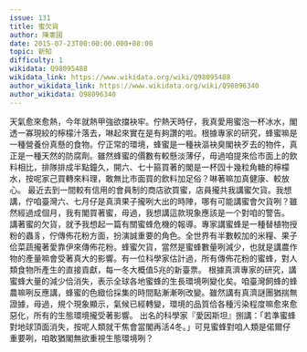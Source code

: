 ```yaml
---
issue: 131
title: 蜜欠貨
author: 陳憲國
date: 2015-07-23T00:00:00.000+08:00
topic: 新知
difficulty: 1
wikidata: Q98095488
wikidata_link: https://www.wikidata.org/wiki/Q98095488
author_wikidata_link: https://www.wikidata.org/wiki/Q98096340
author_wikidata: Q98096340
---
```

天氣愈來愈熱，今年就熱甲強欲擋袂牢。佇熱天時仔，我真愛用蜜泡一杯冰水，閣透一寡現絞的檸檬汁落去，啉起來實在是有夠讚的啦。根據專家的研究，蜂蜜嘛是一種營養份真懸的食物。佇正常的環境，蜂蜜是一種袂漚袂臭閣袂歹去的物件，真正是一種天然的防腐劑。雖然蜂蜜的價數有較懸淡薄仔，毋過咱提來佮市面上的飲料相比，排隊排成半點鐘久，開六、七十箍買著的閣是一杯囥十幾粒角糖的檸檬水，按呢家己買轉來料理，敢無比市面買的飲料加足俗？啉著嘛加真健康、較放心。
最近去到一間較有信用的會員制的商店欲買蜜，店員攏共我講蜜欠貨。我想講，佇咱臺灣六、七月仔是真濟果子攏咧大出的時陣，哪有可能講蜜會欠貨咧？雖然經過成個月，我有閣買著蜜，毋過，我想講這款現象應該是一个對咱的警告。
講著蜜的欠貨，就予我想起一篇有關蜜蜂危機的報導。專家講蜜蜂是一種替植物授粉的蟲豸，佇傳佈花粉方面，扮演誠重要的角色。全世界有半數較加的米糧、果子佮菜蔬攏著愛靠伊來傳佈花粉。蜂蜜欠貨，當然是蜜蜂數量咧減少，也就是講農作物的產量嘛會受著真大的影響。有一位科學家估計過，所有傳佈花粉的蜜蜂，對人類食物所產生的直接貢獻，每一冬大概值5兆的新臺票。
根據真濟專家的研究，講蜜蜂大量的減少佮消失，表示全球各地蜜蜂的生長環境咧變化矣。咱臺灣飼蜂的蜂農嘛咧反應講，蜂蜜的色緻佮採集的時間點漸漸咧改變。雖然講有真濟謎團猶揣無證據，毋過，規个現象顯示，氣候已經轉變，環境的品質佮各種污染程度嘛愈來愈惡化，所有的生態環境攏受著影響。
出名的科學家『愛因斯坦』捌講：「若準蜜蜂對地球頂面消失，按呢人類就干焦會當閣再活4冬。」可見蜜蜂對咱人類是偌爾仔重要咧，咱敢猶閣無欲重視生態環境咧？